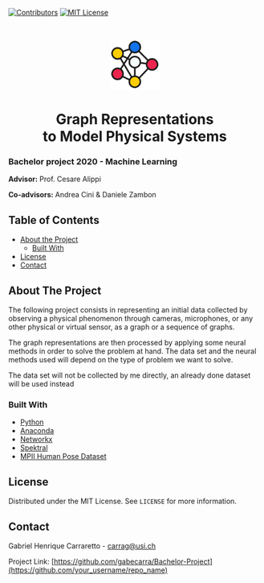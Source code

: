 
[![Contributors][contributors-shield]][contributors-url]
[![MIT License][license-shield]][license-url]
<!--[![LinkedIn][linkedin-shield]][linkedin-url]-->

<!-- PROJECT LOGO -->
<br />
<p align="center">
  <a href="https://github.com/gabecarra/Bachelor-Project">
    <img src="images/logo.png" alt="Logo" width="100" height="100">
  </a>
    <h1 align="center">Graph Representations <br> to Model Physical Systems</h1>
</p>

### **Bachelor project 2020 - Machine Learning**
**Advisor:** Prof. Cesare Alippi

**Co-advisors:** Andrea Cini & Daniele Zambon

<!-- TABLE OF CONTENTS -->
## Table of Contents

* [About the Project](#about-the-project)
  * [Built With](#built-with)
* [License](#license)
* [Contact](#contact)


<!-- ABOUT THE PROJECT -->
## About The Project

The following project consists in representing an initial data collected by observing a physical phenomenon through cameras, microphones, or any other physical or virtual sensor, as a graph or a sequence of graphs.

The graph representations are then processed by applying some neural methods in order to solve the problem at hand. 
The data set and the neural methods used will depend on the type of problem we want to solve. 

The data set will not be collected by me directly, an already done dataset will be used instead

### Built With

* [Python](https://www.python.org)
* [Anaconda](https://www.anaconda.com)
* [Networkx](https://networkx.github.io)
* [Spektral](https://spektral.graphneural.network)
* [MPII Human Pose Dataset](http://human-pose.mpi-inf.mpg.de)

<!-- LICENSE -->
## License

Distributed under the MIT License. See `LICENSE` for more information.

<!-- CONTACT -->
## Contact

Gabriel Henrique Carraretto - carrag@usi.ch

Project Link: [https://github.com/gabecarra/Bachelor-Project](https://github.com/your_username/repo_name)

[contributors-shield]: https://img.shields.io/badge/contributors-1-brightgreen?style=flat-square
[contributors-url]: https://github.com/gabecarra/Bachelor-Project/graphs/contributors
[license-shield]: https://img.shields.io/badge/license-MIT-blue?style=flat-square
[license-url]: https://github.com/gabecarra/Bachelor-Project/blob/master/LICENSE
[linkedin-shield]: https://img.shields.io/badge/-LinkedIn-black.svg?style=flat-square&logo=linkedin&colorB=555
<!-- [linkedin-url]:  -->
